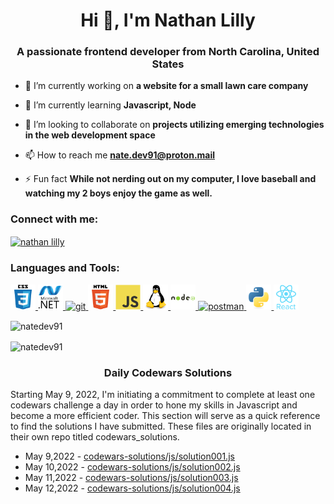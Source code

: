 <h1 align="center">Hi 👋, I'm Nathan Lilly</h1>
<h3 align="center">A passionate frontend developer from North Carolina, United States</h3>

- 🔭 I’m currently working on **a website for a small lawn care company**

- 🌱 I’m currently learning **Javascript, Node**

- 👯 I’m looking to collaborate on **projects utilizing emerging technologies in the web development space**

- 📫 How to reach me **nate.dev91@proton.mail**

- ⚡ Fun fact **While not nerding out on my computer, I love baseball and watching my 2 boys enjoy the game as well.**

<h3 align="left">Connect with me:</h3>
<p align="left">
<a href="https://linkedin.com/in/nathan lilly" target="blank"><img align="center" src="https://raw.githubusercontent.com/rahuldkjain/github-profile-readme-generator/master/src/images/icons/Social/linked-in-alt.svg" alt="nathan lilly" height="30" width="40" /></a>
</p>

<h3 align="left">Languages and Tools:</h3>
<p align="left"> <a href="https://www.w3schools.com/css/" target="_blank" rel="noreferrer"> <img src="https://raw.githubusercontent.com/devicons/devicon/master/icons/css3/css3-original-wordmark.svg" alt="css3" width="40" height="40"/> </a> <a href="https://dotnet.microsoft.com/" target="_blank" rel="noreferrer"> <img src="https://raw.githubusercontent.com/devicons/devicon/master/icons/dot-net/dot-net-original-wordmark.svg" alt="dotnet" width="40" height="40"/> </a> <a href="https://git-scm.com/" target="_blank" rel="noreferrer"> <img src="https://www.vectorlogo.zone/logos/git-scm/git-scm-icon.svg" alt="git" width="40" height="40"/> </a> <a href="https://www.w3.org/html/" target="_blank" rel="noreferrer"> <img src="https://raw.githubusercontent.com/devicons/devicon/master/icons/html5/html5-original-wordmark.svg" alt="html5" width="40" height="40"/> </a> <a href="https://developer.mozilla.org/en-US/docs/Web/JavaScript" target="_blank" rel="noreferrer"> <img src="https://raw.githubusercontent.com/devicons/devicon/master/icons/javascript/javascript-original.svg" alt="javascript" width="40" height="40"/> </a> <a href="https://www.linux.org/" target="_blank" rel="noreferrer"> <img src="https://raw.githubusercontent.com/devicons/devicon/master/icons/linux/linux-original.svg" alt="linux" width="40" height="40"/> </a> <a href="https://nodejs.org" target="_blank" rel="noreferrer"> <img src="https://raw.githubusercontent.com/devicons/devicon/master/icons/nodejs/nodejs-original-wordmark.svg" alt="nodejs" width="40" height="40"/> </a> <a href="https://postman.com" target="_blank" rel="noreferrer"> <img src="https://www.vectorlogo.zone/logos/getpostman/getpostman-icon.svg" alt="postman" width="40" height="40"/> </a> <a href="https://www.python.org" target="_blank" rel="noreferrer"> <img src="https://raw.githubusercontent.com/devicons/devicon/master/icons/python/python-original.svg" alt="python" width="40" height="40"/> </a> <a href="https://reactjs.org/" target="_blank" rel="noreferrer"> <img src="https://raw.githubusercontent.com/devicons/devicon/master/icons/react/react-original-wordmark.svg" alt="react" width="40" height="40"/> </a> </p>

<p><img align="center" src="https://github-readme-stats.vercel.app/api/top-langs?username=natedev91&show_icons=true&theme=highcontrast&title_color=008080&text_color=80ff80&bg_color=000000&locale=en&layout=compact" alt="natedev91" /></p>

<p><img align="center" src="https://github-readme-streak-stats.herokuapp.com/?user=natedev91&theme=highcontrast" alt="natedev91" /></p>

<section>
  <h3 align="center">Daily Codewars Solutions</h3>
    <p>Starting May 9, 2022, I'm initiating a commitment to complete at least one codewars challenge a day in order to hone my skills in Javascript and become a more efficient coder. This section will serve as a quick reference to find the solutions I have submitted. These files are originally located in their own repo titled codewars_solutions.</p>
  <ul>
    <li>May 9,2022 - <a href="https://github.com/natedev91/codewars_solutions/blob/main/js/solution001.js">codewars-solutions/js/solution001.js</a></li>
    <li>May 10,2022 - <a href="https://github.com/natedev91/codewars_solutions/blob/main/js/solution002.js">codewars-solutions/js/solution002.js</a></li>
    <li>May 11,2022 - <a href="https://github.com/natedev91/codewars_solutions/blob/main/js/solution003.js">codewars-solutions/js/solution003.js</a></li>
    <li>May 12,2022 - <a href="https://github.com/natedev91/codewars_solutions/blob/main/js/solution004.js">codewars-solutions/js/solution004.js</a></li>
  </ul>
</section>
<!---
natedev91/natedev91 is a ✨ special ✨ repository because its `README.md` (this file) appears on your GitHub profile.
You can click the Preview link to take a look at your changes.
--->
